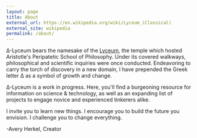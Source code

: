 ```yaml
---
layout: page
title: About
external_url: https://en.wikipedia.org/wiki/Lyceum_(Classical)
external_site: wikipedia
permalink: /about/
---
```

Δ-Lyceum bears the namesake of the [Lyceum]({{page.external_url}}), the temple which hosted Aristotle's Peripatetic School of Philosophy. Under its covered walkways, philosophical and scientific inquiries were once conducted. Endeavoring to carry the torch of discovery in a new domain, I have prepended the Greek letter Δ as a symbol of growth and change.

Δ-Lyceum is a work in progress. Here, you'll find a burgeoning resource for information on science & technology, as well as an expanding list of projects to engage novice and experienced tinkerers alike. 

I invite you to learn new things. I encourage you to build the future you envision. I challenge you to change everything.

-Avery Herkel, Creator
